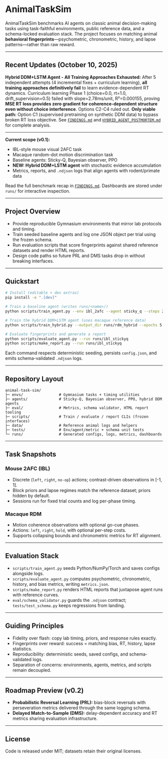 # AnimalTaskSim

AnimalTaskSim benchmarks AI agents on classic animal decision-making tasks using task-faithful environments, public reference data, and a schema-locked evaluation stack. The project focuses on matching animal **behavioral fingerprints**—psychometric, chronometric, history, and lapse patterns—rather than raw reward.

---

## Recent Updates (October 10, 2025)

**Hybrid DDM+LSTM Agent - All Training Approaches Exhausted:** After 5 independent attempts (4 incremental fixes + curriculum learning), **all training approaches definitively fail** to learn evidence-dependent RT dynamics. Curriculum learning Phase 1 (choice=0.0, rt=1.0, drift_supervision=0.5) failed with slope=2.78ms/unit, R²=0.000155, proving **MSE RT loss provides zero gradient for coherence-dependent structure even without choice interference**. Options C2-C4 ruled out. **Only viable path:** Option C1 (supervised pretraining on synthetic DDM data) to bypass broken RT loss objective. See [`FINDINGS.md`](FINDINGS.md) and [`HYBRID_AGENT_POSTMORTEM.md`](HYBRID_AGENT_POSTMORTEM.md) for complete analysis.

---

**Current scope (v0.1):**

- IBL-style mouse visual 2AFC task
- Macaque random-dot motion discrimination task
- Baseline agents: Sticky-Q, Bayesian observer, PPO
- **NEW: Hybrid DDM+LSTM agent** with stochastic evidence accumulation
- Metrics, reports, and `.ndjson` logs that align agents with rodent/primate data

Read the full benchmark recap in [`FINDINGS.md`](FINDINGS.md). Dashboards are stored under `runs/` for interactive inspection.

---

## Project Overview

- Provide reproducible Gymnasium environments that mirror lab protocols and timing.
- Train seeded baseline agents and log one JSON object per trial using the frozen schema.
- Run evaluation scripts that score fingerprints against shared reference datasets and render HTML reports.
- Design code paths so future PRL and DMS tasks drop in without breaking interfaces.

---

## Quickstart

```bash
# Install (editable + dev extras)
pip install -e ".[dev]"

# Train a baseline agent (writes runs/<name>/)
python scripts/train_agent.py --env ibl_2afc --agent sticky_q --steps 2000 --out runs/ibl_stickyq

# Train the hybrid DDM+LSTM agent (uses macaque reference data)
python scripts/train_hybrid.py --output_dir runs/rdm_hybrid --epochs 5 --episodes 10

# Evaluate fingerprints and generate a report
python scripts/evaluate_agent.py --run runs/ibl_stickyq
python scripts/make_report.py --run runs/ibl_stickyq
```

Each command respects deterministic seeding, persists `config.json`, and emits schema-validated `.ndjson` logs.

---

## Repository Layout

```text
animal-task-sim/
├─ envs/                # Gymnasium tasks + timing utilities
├─ agents/              # Sticky-Q, Bayesian observer, PPO, hybrid DDM agents
├─ eval/                # Metrics, schema validator, HTML report tooling
├─ scripts/             # Train / evaluate / report CLIs (frozen interfaces)
├─ data/                # Reference animal logs and helpers
├─ tests/               # Env/agent/metric + schema unit tests
└─ runs/                # Generated configs, logs, metrics, dashboards
```

---

## Task Snapshots

### Mouse 2AFC (IBL)

- Discrete (`left`, `right`, `no-op`) actions; contrast-driven observations in [-1, 1].
- Block priors and lapse regimes match the reference dataset; priors hidden by default.
- Sessions run for fixed trial counts and log per-phase timing.

### Macaque RDM

- Motion coherence observations with optional go-cue phases.
- Actions: `left`, `right`, `hold`, with optional per-step costs.
- Supports collapsing bounds and chronometric metrics for RT alignment.

---

## Evaluation Stack

- `scripts/train_agent.py` seeds Python/NumPy/Torch and saves configs alongside logs.
- `scripts/evaluate_agent.py` computes psychometric, chronometric, history, and bias metrics, writing `metrics.json`.
- `scripts/make_report.py` renders HTML reports that juxtapose agent runs with reference curves.
- `eval/schema_validator.py` guards the `.ndjson` contract; `tests/test_schema.py` keeps regressions from landing.

---

## Guiding Principles

- Fidelity over flash: copy lab timing, priors, and response rules exactly.
- Fingerprints over reward: success = matching bias, RT, history, lapse statistics.
- Reproducibility: deterministic seeds, saved configs, and schema-validated logs.
- Separation of concerns: environments, agents, metrics, and scripts remain decoupled.

---

## Roadmap Preview (v0.2)

- **Probabilistic Reversal Learning (PRL):** bias-block reversals with perseveration metrics delivered through the same logging schema.
- **Delayed Match-to-Sample (DMS):** delay-dependent accuracy and RT metrics sharing evaluation infrastructure.

---

## License

Code is released under MIT; datasets retain their original licenses.
